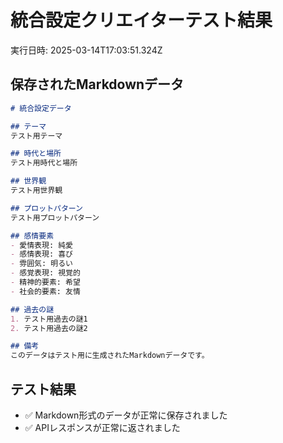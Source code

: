 # 統合設定クリエイターテスト結果

実行日時: 2025-03-14T17:03:51.324Z

## 保存されたMarkdownデータ

```markdown
# 統合設定データ

## テーマ
テスト用テーマ

## 時代と場所
テスト用時代と場所

## 世界観
テスト用世界観

## プロットパターン
テスト用プロットパターン

## 感情要素
- 愛情表現: 純愛
- 感情表現: 喜び
- 雰囲気: 明るい
- 感覚表現: 視覚的
- 精神的要素: 希望
- 社会的要素: 友情

## 過去の謎
1. テスト用過去の謎1
2. テスト用過去の謎2

## 備考
このデータはテスト用に生成されたMarkdownデータです。
```

## テスト結果

- ✅ Markdown形式のデータが正常に保存されました
- ✅ APIレスポンスが正常に返されました
